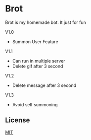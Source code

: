 # Brot

Brot is my homemade bot. It just for fun

V1.0

- Summon User Feature

V1.1

- Can run in multiple server
- Delete gif after 3 second

V1.2

- Delete message after 3 second

V1.3

- Avoid self summoning 

## License

[MIT](https://choosealicense.com/licenses/mit/)

